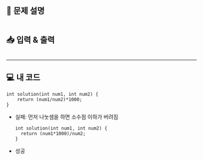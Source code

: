 <h2 id="📝-문제-설명">📝 문제 설명</h2>
<p><img alt="" src="https://velog.velcdn.com/images/seybeses/post/b1ebb4d2-3e66-4997-b8c3-1eb6d8ac1897/image.png" /></p>
<h2 id="📥-입력--출력">📥 입력 &amp; 출력</h2>
<p><img alt="" src="https://velog.velcdn.com/images/seybeses/post/7d8a5516-4a6d-4d9a-a7cf-e42df2ca5a3a/image.png" /></p>
<hr />
<h2 id="💻-내-코드">💻 내 코드</h2>
<pre><code class="language-c">int solution(int num1, int num2) {
    return (num1/num2)*1000;
}</code></pre>
<ul>
<li>실패: 먼저 나눗셈을 하면 소수점 이하가 버려짐<pre><code class="language-c">int solution(int num1, int num2) {
  return (num1*1000)/num2;
}</code></pre>
</li>
<li>성공</li>
</ul>
